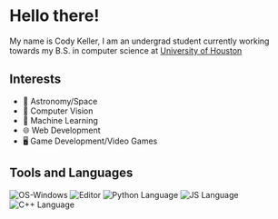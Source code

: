 # Hello there! 
My name is Cody Keller, I am an undergrad student currently working towards my B.S. in computer science at [University of Houston](https://www.uh.edu)

## Interests
- 🚀 Astronomy/Space
- 👀 Computer Vision
- 🤖 Machine Learning
- 🌐 Web Development
- 🖥️ Game Development/Video Games



## Tools and Languages
![OS-Windows](https://img.shields.io/badge/OS-Windows-blue)
![Editor](https://img.shields.io/badge/Editor-VS_Code-3CA5EA)
![Python Language](https://img.shields.io/badge/Code-Python-366D9C)
![JS Language](https://img.shields.io/badge/Code-JavaScript-EFD81D)
![C++ Language](https://img.shields.io/badge/Code-C++-00427E)

